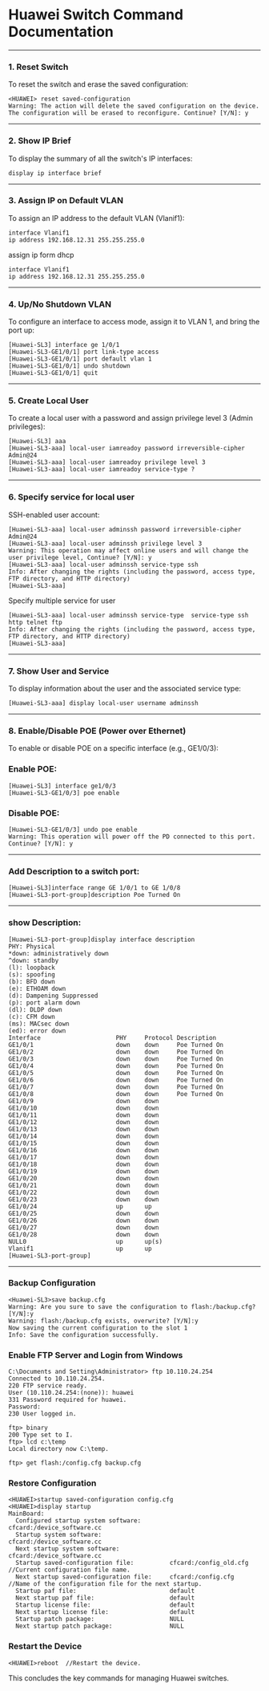 
# Huawei Switch Command Documentation

---

### 1. Reset Switch

To reset the switch and erase the saved configuration:

```shell
<HUAWEI> reset saved-configuration
Warning: The action will delete the saved configuration on the device.
The configuration will be erased to reconfigure. Continue? [Y/N]: y
```

---

### 2. Show IP Brief

To display the summary of all the switch's IP interfaces:

```shell
display ip interface brief
```

---

### 3. Assign IP on Default VLAN

To assign an IP address to the default VLAN (Vlanif1):

```shell
interface Vlanif1
ip address 192.168.12.31 255.255.255.0
```
assign ip form dhcp
```shell
interface Vlanif1
ip address 192.168.12.31 255.255.255.0
```

---

### 4. Up/No Shutdown VLAN

To configure an interface to access mode, assign it to VLAN 1, and bring the port up:

```shell
[Huawei-SL3] interface ge 1/0/1
[Huawei-SL3-GE1/0/1] port link-type access
[Huawei-SL3-GE1/0/1] port default vlan 1
[Huawei-SL3-GE1/0/1] undo shutdown
[Huawei-SL3-GE1/0/1] quit
```

---

### 5. Create Local User

To create a local user with a password and assign privilege level 3 (Admin privileges):

```shell
[Huawei-SL3] aaa
[Huawei-SL3-aaa] local-user iamreadoy password irreversible-cipher Admin@24
[Huawei-SL3-aaa] local-user iamreadoy privilege level 3
[Huawei-SL3-aaa] local-user iamreadoy service-type ?
```

---

### 6. Specify service for local user

SSH-enabled user account:

```shell
[Huawei-SL3-aaa] local-user adminssh password irreversible-cipher Admin@24
[Huawei-SL3-aaa] local-user adminssh privilege level 3
Warning: This operation may affect online users and will change the user privilege level, Continue? [Y/N]: y
[Huawei-SL3-aaa] local-user adminssh service-type ssh
Info: After changing the rights (including the password, access type, FTP directory, and HTTP directory) 
[Huawei-SL3-aaa]
```

Specify multiple service for user

```shell
[Huawei-SL3-aaa] local-user adminssh service-type  service-type ssh http telnet ftp  
Info: After changing the rights (including the password, access type, FTP directory, and HTTP directory) 
[Huawei-SL3-aaa]
```

---

### 7. Show User and Service

To display information about the user and the associated service type:

```shell
[Huawei-SL3-aaa] display local-user username adminssh
```

---

### 8. Enable/Disable POE (Power over Ethernet)

To enable or disable POE on a specific interface (e.g., GE1/0/3):

### Enable POE:
```shell
[Huawei-SL3] interface ge1/0/3
[Huawei-SL3-GE1/0/3] poe enable
```

### Disable POE:
```shell
[Huawei-SL3-GE1/0/3] undo poe enable
Warning: This operation will power off the PD connected to this port. Continue? [Y/N]: y
```

---
### Add Description to a switch port:
```shell
[Huawei-SL3]interface range GE 1/0/1 to GE 1/0/8
[Huawei-SL3-port-group]description Poe Turned On
```
---
### show Description:
```shell
[Huawei-SL3-port-group]display interface description
PHY: Physical
*down: administratively down
^down: standby
(l): loopback
(s): spoofing
(b): BFD down
(e): ETHOAM down
(d): Dampening Suppressed
(p): port alarm down
(dl): DLDP down
(c): CFM down
(ms): MACsec down
(ed): error down
Interface                     PHY     Protocol Description
GE1/0/1                       down    down     Poe Turned On
GE1/0/2                       down    down     Poe Turned On
GE1/0/3                       down    down     Poe Turned On
GE1/0/4                       down    down     Poe Turned On
GE1/0/5                       down    down     Poe Turned On
GE1/0/6                       down    down     Poe Turned On
GE1/0/7                       down    down     Poe Turned On
GE1/0/8                       down    down     Poe Turned On
GE1/0/9                       down    down
GE1/0/10                      down    down
GE1/0/11                      down    down
GE1/0/12                      down    down
GE1/0/13                      down    down
GE1/0/14                      down    down
GE1/0/15                      down    down
GE1/0/16                      down    down
GE1/0/17                      down    down
GE1/0/18                      down    down
GE1/0/19                      down    down
GE1/0/20                      down    down
GE1/0/21                      down    down
GE1/0/22                      down    down
GE1/0/23                      down    down
GE1/0/24                      up      up
GE1/0/25                      down    down
GE1/0/26                      down    down
GE1/0/27                      down    down
GE1/0/28                      down    down
NULL0                         up      up(s)
Vlanif1                       up      up
[Huawei-SL3-port-group]
```
---
### Backup Configuration
```shell
<Huawei-SL3>save backup.cfg
Warning: Are you sure to save the configuration to flash:/backup.cfg? [Y/N]:y
Warning: flash:/backup.cfg exists, overwrite? [Y/N]:y
Now saving the current configuration to the slot 1
Info: Save the configuration successfully.
```

### Enable FTP Server and Login from Windows
```shell
C:\Documents and Setting\Administrator> ftp 10.110.24.254
Connected to 10.110.24.254.
220 FTP service ready.
User (10.110.24.254:(none)): huawei
331 Password required for huawei.
Password:
230 User logged in.

ftp> binary
200 Type set to I.
ftp> lcd c:\temp
Local directory now C:\temp.

ftp> get flash:/config.cfg backup.cfg
```

### Restore Configuration
```shell
<HUAWEI>startup saved-configuration config.cfg
<HUAWEI>display startup
MainBoard:
  Configured startup system software:        cfcard:/device_software.cc
  Startup system software:                   cfcard:/device_software.cc
  Next startup system software:              cfcard:/device_software.cc
  Startup saved-configuration file:          cfcard:/config_old.cfg   //Current configuration file name.
  Next startup saved-configuration file:     cfcard:/config.cfg       //Name of the configuration file for the next startup.
  Startup paf file:                          default
  Next startup paf file:                     default
  Startup license file:                      default
  Next startup license file:                 default
  Startup patch package:                     NULL
  Next startup patch package:                NULL
```

### Restart the Device
```shell
<HUAWEI>reboot  //Restart the device.
```

This concludes the key commands for managing Huawei switches.
